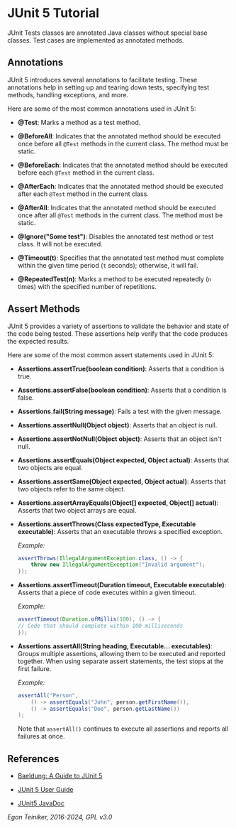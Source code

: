 # JUnit 5 Tutorial

JUnit Tests classes are annotated Java classes without special base classes.
Test cases are implemented as annotated methods.

## Annotations
JUnit 5 introduces several annotations to facilitate testing. These annotations 
help in setting up and tearing down tests, specifying test methods, handling 
exceptions, and more. 

Here are some of the most common annotations used in JUnit 5:

* **@Test**: Marks a method as a test method.

* **@BeforeAll**: Indicates that the annotated method should be executed once before 
all `@Test` methods in the current class. The method must be static.

* **@BeforeEach**: Indicates that the annotated method should be executed before 
each `@Test` method in the current class.

* **@AfterEach**: Indicates that the annotated method should be executed after each 
`@Test` method in the current class.

* **@AfterAll**:  Indicates that the annotated method should be executed once after 
all `@Test` methods in the current class. The method must be static.

* **@Ignore("Some test")**: Disables the annotated test method or test class. 
It will not be executed. 

* **@Timeout(t)**: Specifies that the annotated test method must complete within 
the given time period (`t` seconds); otherwise, it will fail.

* **@RepeatedTest(n)**: Marks a method to be executed repeatedly (`n` times) with 
the specified number of repetitions.


## Assert Methods
JUnit 5 provides a variety of assertions to validate the behavior and state of 
the code being tested. These assertions help verify that the code produces the 
expected results. 

Here are some of the most common assert statements used in JUnit 5:

* **Assertions.assertTrue(boolean condition)**:
    Asserts that a condition is true.

* **Assertions.assertFalse(boolean condition)**:
     Asserts that a condition is false.

* **Assertions.fail(String message)**:
     Fails a test with the given message.
     
* **Assertions.assertNull(Object object)**: 
      Asserts that an object is null.

* **Assertions.assertNotNull(Object object)**:
    Asserts that an object isn't null.

* **Assertions.assertEquals(Object expected, Object actual)**:
     Asserts that two objects are equal.

* **Assertions.assertSame(Object expected, Object actual)**:
    Asserts that two objects refer to the same object. 

* **Assertions.assertArrayEquals(Object[] expected, Object[] actual)**:
    Asserts that two object arrays are equal.
    
* **Assertions.assertThrows(Class<T> expectedType, Executable executable)**:
Asserts that an executable throws a specified exception.
    
    _Example:_ 
    ```Java
    assertThrows(IllegalArgumentException.class, () -> {
        throw new IllegalArgumentException("Invalid argument");
    });
    ```

* **Assertions.assertTimeout(Duration timeout, Executable executable)**:
  Asserts that a piece of code executes within a given timeout.

  _Example:_
    ```Java
    assertTimeout(Duration.ofMillis(100), () -> {
    // Code that should complete within 100 milliseconds
    }); 
    ```

* **Assertions.assertAll(String heading, Executable... executables)**:
  Groups multiple assertions, allowing them to be executed and reported together.
  When using separate assert statements, the test stops at the first failure. 

  _Example:_
    ```Java
    assertAll("Person",
        () -> assertEquals("John", person.getFirstName()),
        () -> assertEquals("Doe", person.getLastName())
    );  
    ```

  Note that `assertAll()` continues to execute all assertions and reports 
  all failures at once.

## References

* [Baeldung: A Guide to JUnit 5](https://www.baeldung.com/junit-5)

* [JUnit 5 User Guide](https://junit.org/junit5/docs/current/user-guide/)
* [JUnit5 JavaDoc](https://junit.org/junit5/docs/5.10.1/api/index.html)


*Egon Teiniker, 2016-2024, GPL v3.0*
